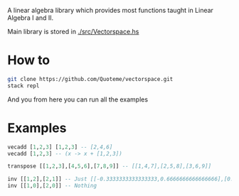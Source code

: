 A linear algebra library which provides
most functions taught in Linear Algebra
I and II.

Main library is stored in [./src/Vectorspace.hs](./src/Vectorspace.hs)

# How to

```bash
git clone https://github.com/Quoteme/vectorspace.git
stack repl
```

And you from here you can run all the examples

# Examples

```haskell
vecadd [1,2,3] [1,2,3] -- [2,4,6]
vecadd [1,2,3] -- (x -> x + [1,2,3])

transpose [[1,2,3],[4,5,6],[7,8,9]] -- [[1,4,7],[2,5,8],[3,6,9]]

inv [[1,2],[2,1]] -- Just [[-0.3333333333333333,0.6666666666666666],[0.6666666666666666,-0.3333333333333333]]
inv [[1,0],[2,0]] -- Nothing
```
